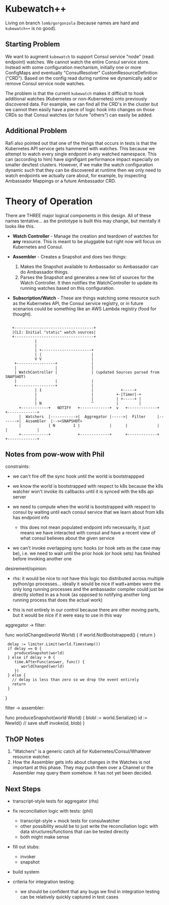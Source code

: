 # Kubewatch++

Living on branch `lomb/gorgonzola` (because names are hard and `kubewatch++` is no good).

## Starting Problem

We want to augment `kubewatch` to support Consul service "node" (read: endpoint) watches. We cannot watch the entire Consul service store. Instead with some configuration mechanism, initially one or more ConfigMaps and eventually "ConsulResolver" CustomResourceDefinition ("CRD"). Based on the config read during runtime we dynamically add or remove Consul service node watches.

The problem is that the current `kubewatch` makes it difficult to hook additional watches (Kubernetes or non-Kubernetes) onto previously discovered data. For example, we can find all the CRD's in the cluster but we cannot then easily have a piece of logic hook into changes on those CRDs so that Consul watches (or future "others") can easily be added.

## Additional Problem

Rafi also pointed out that one of the things that occurs in tests is that the Kubernetes API service gets hammered with watches. This because we attempt to watch every single endpoint in any watched namespace. This can (according to him) have signifigant performance impact especially on smaller dev/test clusters. However, if we make the watch configuration dynamic such that they can be discovered at runtime then we only need to watch endpoints we actually care about, for example, by inspecting Ambassador Mappings or a future Ambassador CRD.

# Theory of Operation

There are THREE major logical components in this design. All of these names tentative... as the prototype is built this may change, but mentally it looks like this.

- **Watch Controller** - Manage the creation and teardown of watches for **any** resource. This is meant to be pluggable but right now will focus on Kubernetes and Consul.

- **Assembler** - Creates a Snapshot and does two things:
    1. Makes the Snapshot available to Ambassador so Ambassador can do Ambassador things.
    2. Parses the Snapshot and generates a new list of sources for the Watch Controller. It then notifies the WatchController to update its running watches based on this configuration.

- **Subscription/Watch** - These are things watching some resource such as the Kubernetes API, the Consul service registry, or in future scenarios could be something like an AWS Lambda registry (food for thought).

```text
   
   +-----------------------------------+
   |CLI: Initial "static" watch sources|
   +-----------------------------------+
             |
             |
             | +----------------------+
             | |                      |
             V V                      |
    +-----------------+               |
    |                 |               |
    | WatchController |               | (updated Sources parsed from SNAPSHOT)
    |                 |               |
    +-----------------+               |
             | 1                      |            +-----+
             |                        |          +-|Timer|-+
             |                        |          | +-----+ |
             | N                      ^          |         |
      +------------+   NOTIFY   +-------------+  v   +-------------+        +-------------+
      |  Watchers  |----------->|  Aggregator |----->|  Filter     |------->|  Assembler  |--><SNAPSHOT>
      |            | N        1 |             |      |             |        |             |
      +------------+            +-------------+      +-------------+        +-------------+
```

## Notes from pow-wow with Phil

constraints:
 - we can't fire off the sync hook until the world is bootstrappped

 - we know the world is bootstrapped with respect to k8s because the
   k8s watcher won't invoke its callbacks until it is synced with the
   k8s api server

 - we need to compute when the world is bootstrapped with respect to
   consul by waiting until each consul service that we learn about
   from k8s has endpoint info
   + this does not mean populated endpoint info necessarily, it just
     means we have interacted with consul and have a recent view of
     what consul believes about the given service

 - we can't invoke overlapping sync hooks (or hook sets as the case
   may be), i.e. we need to wait until the prior hook (or hook sets)
   has finished before invoking another one

desirement/opinion:

 - rhs: it would be nice to not have this logic too distributed across
   multiple python/go processes... ideally it would be nice if
   watt+ambex were the only long running processes and the ambassador
   compiler could just be directly slotted in as a hook (as opposed to
   notifying another long running process that does the actual work)

 - this is not entirely in our control because there are other moving
   parts, but it would be nice if it were easy to use in this way

aggregator -> filter:

  func worldChanged(world World) {
     if world.NotBootstrapped() {
       return
     }

     delay := limiter.Limit(world.Timestamp())
     if delay == 0 {
        produceSnapshot(world)
     } else if delay > 0 {
        time.AfterFunc(answer, func() {
           worldChanged(world)
        })
     } else {
       // delay is less than zero so we drop the event entirely
       return
     }
  }

filter -> assembler:

  func produceSnapshot(world World) {
     blobl := world.Serialize()
     id := NewId()
     // save stuff
     invoke(id, blob)
  }

## ThOP Notes

1. "Watchers" is a generic catch all for Kubernetes/Consul/Whatever resource watcher. 
2. How the Assembler gets info about changes in the Watches is not important at this phase. They may push them over a Channel or the Assembler may query them somehow. It has not yet been decided. 

## Next Steps

 - transcript-style tests for aggregator (rhs)
 - fix reconciliation logic with tests: (phil)
   + transcript-style + mock tests for consulwatcher
   + other possibility would be to just write the reconciliation logic
     with data structures/functions that can be tested directly
   + both might make sense
 - fill out stubs:
   + invoker
   + snapshot

 - build system

 - criteria for integration testing:
   + we should be confident that any bugs we find in integration
     testing can be relatively quickly captured in test cases

